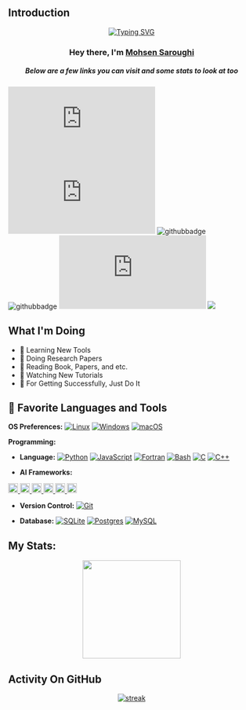 ## Introduction
<p align="center">
	<a href="https://git.io/typing-svg"><img src="https://readme-typing-svg.demolab.com?font=Fira+Code&weight=600&size=22&duration=1000&pause=300&center=true&vCenter=true&multiline=true&width=650&height=75&lines=Developer+of+Python+Library+and+Scrappy+Bot;Over+7+Years+of+Coding+Experience" alt="Typing SVG" /></a>
</p>
<h3 align="center">Hey there, I'm <a href="https://github.com/MohsenSaroughi">Mohsen Saroughi</a></h3>
<h5 align="center">Below are a few links you can visit and some stats to look at too</h5>

![GitHub repo size](https://img.shields.io/github/repo-size/scottydocs/README-template.md)
![GitHub contributors](https://img.shields.io/github/contributors/scottydocs/README-template.md)
![githubbadge](https://img.shields.io/github/followers/MohsenSaroughi?style=social)
![githubbadge](https://img.shields.io/github/stars/MohsenSaroughi?style=social)
![GitHub forks](https://img.shields.io/github/forks/scottydocs/README-template.md?style=social)
![](https://komarev.com/ghpvc/?username=MohsenSaroughi&color=brightgreen&style=flat)


## What I'm Doing
- 🌱 Learning New Tools
- 🌱 Doing Research Papers
- 🌱 Reading Book, Papers, and etc.
- 🌱 Watching New Tutorials
- 🌱 For Getting Successfully, Just Do It


## :wrench: Favorite Languages and Tools
**OS Preferences:**
[![Linux](https://img.shields.io/badge/Linux-FCC624?logo=linux&logoColor=black)](https://www.linux.org/)
[![Windows](https://custom-icon-badges.demolab.com/badge/Windows-0078D6?logo=windows11&logoColor=white)](https://www.microsoft.com/en-us/windows?r=1)
[![macOS](https://img.shields.io/badge/macOS-000000?logo=apple&logoColor=F0F0F0)](#)

**Programming:**
- **Language:**
[![Python](https://img.shields.io/badge/Python-3776AB?logo=python&logoColor=fff)](https://www.python.org/)
[![JavaScript](https://img.shields.io/badge/JavaScript-F7DF1E?logo=javascript&logoColor=000)](https://developer.mozilla.org/en-US/docs/Web/JavaScript)
[![Fortran](https://img.shields.io/badge/Fortran-734F96?logo=fortran&logoColor=fff)](#)
[![Bash](https://img.shields.io/badge/Bash-4EAA25?logo=gnubash&logoColor=fff)](#)
[![C](https://img.shields.io/badge/C-00599C?logo=c&logoColor=white)](https://www.cprogramming.com/)
[![C++](https://img.shields.io/badge/C++-%2300599C.svg?logo=c%2B%2B&logoColor=white)](https://isocpp.org/)

- **AI Frameworks:**
<a href="https://numpy.org/" target="_blank">
	<code><img height="20" src="https://upload.wikimedia.org/wikipedia/commons/1/1a/NumPy_logo.svg"></code>
</a>
<a href="https://pandas.pydata.org/" target="_blank">
	<code><img height="20" src="https://raw.githubusercontent.com/valohai/ml-logos/master/pandas.svg"></code>
</a>
<a href="https://scikit-learn.org/" target="_blank">
	<code><img height="20" src="https://upload.wikimedia.org/wikipedia/commons/0/05/Scikit_learn_logo_small.svg" alt="scikit_learn"></code>
</a>
<a href="https://www.tensorflow.org" target="_blank">
	<code><img height="20" src="https://www.vectorlogo.zone/logos/tensorflow/tensorflow-icon.svg" alt="tensorflow"></code>
</a>
<a href="https://keras.io/" target="_blank">
	<code><img height="20" src="https://raw.githubusercontent.com/valohai/ml-logos/master/keras.svg" alt="keras"></code>
</a>
<a href="https://pytorch.org/" target="_blank">
	<code><img height="20" src="https://raw.githubusercontent.com/pytorch/pytorch/master/docs/source/_static/img/pytorch-logo-dark.png"></code>
</a>


- **Version Control:**
[![Git](https://img.shields.io/badge/Git-F05032?logo=git&logoColor=fff)](#)

- **Database:**
[![SQLite](https://img.shields.io/badge/SQLite-%2307405e.svg?logo=sqlite&logoColor=white)](#)
[![Postgres](https://img.shields.io/badge/Postgres-%23316192.svg?logo=postgresql&logoColor=white)](#)
[![MySQL](https://img.shields.io/badge/MySQL-4479A1?logo=mysql&logoColor=fff)](#)


## My Stats:
<p align="center">
<img height="200px" src="https://github-readme-stats.vercel.app/api?username=Thinkright20&hide_border=true&show_icons=true&count_private=true&theme=gruvbox&bg_color=151515">
</p>

## Activity On GitHub

<p align="center">
  <a href="https://github.com/Thinkright20">      
<img title="stats" alt="streak" src="https://github-readme-streak-stats.herokuapp.com/?user=Thinkright20&theme=dark&hide_border=true&stroke=f53b3b"/>
</a> 
</p>
